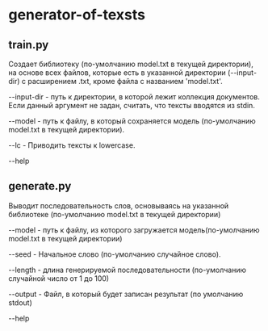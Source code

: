 # generator-of-texsts
train.py 
-----------------------------------------
Создает библиотеку (по-умолчанию model.txt в текущей директории), на основе всех файлов, которые есть в указанной директории (--input-dir) с расширением .txt, кроме файла с названием 'model.txt'.

--input-dir - путь к директории, в которой лежит коллекция документов. Если данный аргумент не задан, считать, что тексты вводятся из stdin.

--model - путь к файлу, в который сохраняется модель (по-умолчанию model.txt в текущей директории).

--lc - Приводить тексты к lowercase.

--help 

generate.py 
-------------------------------------------------------
Выводит последовательность слов, основываясь на указанной библиотеке (по-умолчанию model.txt в текущей директории)

--model - путь к файлу, из которого загружается модель(по-умолчанию model.txt в текущей директории)

--seed - Начальное слово (по-умолчанию случайное слово).

--length - длина генерируемой последовательности (по-умолчанию случайной число от 1 до 100)

--output - Файл, в который будет записан результат (по умолчанию stdout)

--help 

